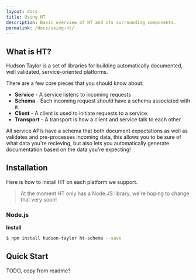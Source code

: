 ```yaml
---
layout: docs
title: Using HT
description: Basic overview of HT and its surrounding components.
permalink: /docs/using-ht/
---
```


## What is HT?

Hudson Taylor is a set of libraries for building automatically documented, well validated, service-oriented platforms.

There are a few core pieces that you should know about:

- **Service** - A service listens to incoming requests
- **Schema** - Each incoming request *should* have a schema associated with it
- **Client** - A client is used to initiate requests to a service.
- **Transport** - A transport is how a client and service talk to each other

All service APIs have a schema that both document expectations as well as validates and pre-processes incoming data, this allows you to be sure of what data you're recieving, but also lets you automatically generate documentation based on the data you're expecting!

## Installation

Here is how to install HT on each platform we support.

<blockquote class="ht-callout ht-callout-info">
  <p>
    At the moment HT only has a Node.JS library, we're hoping to change that very soon!
  </p>
</blockquote>

### Node.js

**Install**

```sh
$ npm install hudson-taylor ht-schema --save
```

## Quick Start

TODO, copy from readme?